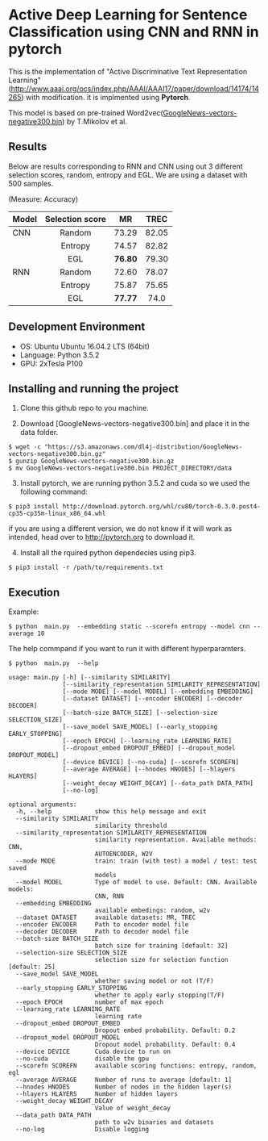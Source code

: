 
# Active Deep Learning for Sentence Classification using CNN and RNN in pytorch

This is the implementation of "Active Discriminative Text Representation Learning" (http://www.aaai.org/ocs/index.php/AAAI/AAAI17/paper/download/14174/14265) with modification. it is implmented using **Pytorch**.

This model is based on pre-trained Word2vec([GoogleNews-vectors-negative300.bin](https://drive.google.com/uc?id=0B7XkCwpI5KDYNlNUTTlSS21pQmM&export=download)) by T.Mikolov et al.


## Results

Below are results corresponding to RNN and CNN using out 3 different selection scores, random, entropy and EGL. We are using a dataset with 500 samples.

(Measure: Accuracy)

| Model        | Selection score    | MR        | TREC  |
|--------------|:------------------:|:---------:|:-----:|
| CNN          | Random             | 73.29     |82.05  |
|              | Entropy            | 74.57     |82.82  |
|              | EGL                | **76.80** |79.30  |
| RNN          | Random             | 72.60     |78.07  |
|              | Entropy            | 75.87     |75.65  |
|              | EGL                | **77.77** |74.0   |



## Development Environment
- OS: Ubuntu Ubuntu 16.04.2 LTS (64bit)
- Language: Python 3.5.2
- GPU: 2xTesla P100



## Installing and running the project

1. Clone this github repo to you machine.

2.  Download [GoogleNews-vectors-negative300.bin] and place it in the data folder.

```
$ wget -c "https://s3.amazonaws.com/dl4j-distribution/GoogleNews-vectors-negative300.bin.gz"
$ gunzip GoogleNews-vectors-negative300.bin.gz
$ mv GoogleNews-vectors-negative300.bin PROJECT_DIRECTORY/data
```

3.  Install pytorch, we are running python 3.5.2 and cuda so we used the following command:

```
$ pip3 install http://download.pytorch.org/whl/cu80/torch-0.3.0.post4-cp35-cp35m-linux_x86_64.whl
```

  if you are using a different version, we do not know if it will work as intended, head over to http://pytorch.org to download it.

4. Install all the rquired python dependecies using pip3.

```
$ pip3 install -r /path/to/requirements.txt
```

## Execution

Example:
```
$ python  main.py  --embedding static --scorefn entropy --model cnn --average 10
```

The help commpand if you want to run it with different hyperparamters.

```
$ python  main.py  --help

usage: main.py [-h] [--similarity SIMILARITY]
               [--similarity_representation SIMILARITY_REPRESENTATION]
               [--mode MODE] [--model MODEL] [--embedding EMBEDDING]
               [--dataset DATASET] [--encoder ENCODER] [--decoder DECODER]
               [--batch-size BATCH_SIZE] [--selection-size SELECTION_SIZE]
               [--save_model SAVE_MODEL] [--early_stopping EARLY_STOPPING]
               [--epoch EPOCH] [--learning_rate LEARNING_RATE]
               [--dropout_embed DROPOUT_EMBED] [--dropout_model DROPOUT_MODEL]
               [--device DEVICE] [--no-cuda] [--scorefn SCOREFN]
               [--average AVERAGE] [--hnodes HNODES] [--hlayers HLAYERS]
               [--weight_decay WEIGHT_DECAY] [--data_path DATA_PATH]
               [--no-log]

optional arguments:
  -h, --help            show this help message and exit
  --similarity SIMILARITY
                        similarity threshold
  --similarity_representation SIMILARITY_REPRESENTATION
                        similarity representation. Available methods: CNN,
                        AUTOENCODER, W2V
  --mode MODE           train: train (with test) a model / test: test saved
                        models
  --model MODEL         Type of model to use. Default: CNN. Available models:
                        CNN, RNN
  --embedding EMBEDDING
                        available embedings: random, w2v
  --dataset DATASET     available datasets: MR, TREC
  --encoder ENCODER     Path to encoder model file
  --decoder DECODER     Path to decoder model file
  --batch-size BATCH_SIZE
                        batch size for training [default: 32]
  --selection-size SELECTION_SIZE
                        selection size for selection function [default: 25]
  --save_model SAVE_MODEL
                        whether saving model or not (T/F)
  --early_stopping EARLY_STOPPING
                        whether to apply early stopping(T/F)
  --epoch EPOCH         number of max epoch
  --learning_rate LEARNING_RATE
                        learning rate
  --dropout_embed DROPOUT_EMBED
                        Dropout embed probability. Default: 0.2
  --dropout_model DROPOUT_MODEL
                        Dropout model probability. Default: 0.4
  --device DEVICE       Cuda device to run on
  --no-cuda             disable the gpu
  --scorefn SCOREFN     available scoring functions: entropy, random, egl
  --average AVERAGE     Number of runs to average [default: 1]
  --hnodes HNODES       Number of nodes in the hidden layer(s)
  --hlayers HLAYERS     Number of hidden layers
  --weight_decay WEIGHT_DECAY
                        Value of weight_decay
  --data_path DATA_PATH
                        path to w2v binaries and datasets
  --no-log              Disable logging
```
